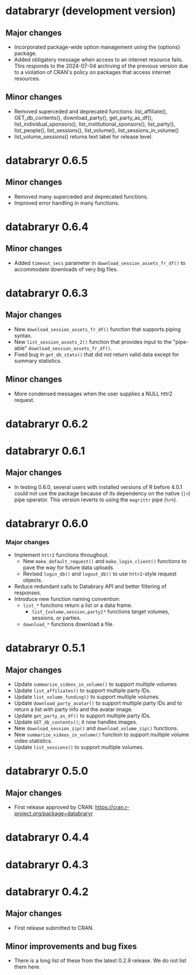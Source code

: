 # databraryr (development version)

## Major changes

- Incorporated package-wide option management using the {options} package.
- Added obligatory message when access to an internet resource fails. This responds to the 2024-07-04 archiving of the previous version due to a violation of CRAN's policy on packages that access internet resources.

## Minor changes

- Removed superceded and deprecated functions: list_affiliate(), GET_db_contents(), download_party(), get_party_as_df(), list_individual_sponsors(), list_institutional_sponsors(), list_party(), list_people(), list_sessions(), list_volume(), list_sessions_in_volume()
- list_volume_sessions() returns text label for release level.

# databraryr 0.6.5

## Minor changes

- Removed many superceded and deprecated functions.
- Improved error handling in many functions.

# databraryr 0.6.4

## Minor changes

- Added `timeout_secs` parameter in `download_session_assets_fr_df()` to accommodate downloads of very big files.

# databraryr 0.6.3

## Major changes

- New `download_session_assets_fr_df()` function that supports piping syntax. 
- New `list_session_assets_2()` function that provides input to the "pipe-able" `download_session_assets_fr_df()`.
- Fixed bug in `get_db_stats()` that did not return valid data except for summary statistics.

## Minor changes

- More condensed messages when the user supplies a NULL httr2 request.

# databraryr 0.6.2

# databraryr 0.6.1

## Major changes

- In testing 0.6.0, several users with installed versions of R before 4.0.1 could not use the package because of its dependency on the native (`|>`) pipe operator. This version reverts to using the `magrittr` pipe (`%>%`).

# databraryr 0.6.0

### Major changes

- Implement `httr2` functions throughout.
  - New `make_default_request()` and `make_login_client()` functions to pave the way for future data uploads.
  - Revised `login_db()` and `logout_db()` to use `httr2`-style request objects.
- Reduce redundant calls to Databrary API and better filtering of responses.
- Introduce new function naming convention:
  - `list_*` functions return a list or a data frame.
    - `list_{volume,session,party}*` functions target volumes, sessions, or parties.
  - `download_*` functions download a file.

# databraryr 0.5.1

## Major changes

- Update `summarize_videos_in_volume()` to support multiple volumes
- Update `list_affiliates()` to support multiple party IDs.
- Update `list_volume_funding()` to support multiple volumes.
- Update `download_party_avatar()` to support multiple party IDs and to return a list with party info and the avatar image.
- Update `get_party_as_df()` to support multiple party IDs.
- Update `GET_db_contents()`; it now handles images.
- New `download_session_zip()` and `download_volume_zip()` functions.
- New `summarize_videos_in_volume()` function to support multiple volume video statistics.
- Update `list_sessions()` to support multiple volumes.

# databraryr 0.5.0

## Major changes

- First release approved by CRAN: <https://cran.r-project.org/package=databraryr>

# databraryr 0.4.4

# databraryr 0.4.3

# databraryr 0.4.2

## Major changes

- First release submitted to CRAN.

## Minor improvements and bug fixes

- There is a long list of these from the latest 0.2.9 release. We do not list them here.
